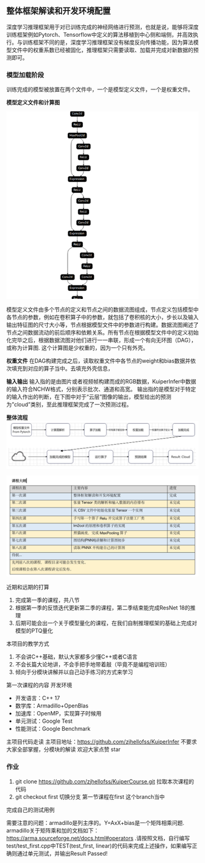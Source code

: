 ## 整体框架解读和开发环境配置

深度学习推理框架用于对已训练完成的神经网络进行预测，也就是说，能够将深度训练框架例如Pytorch、Tensorflow中定义的算法移植到中心侧和端侧，并高效执行。与训练框架不同的是，深度学习推理框架没有梯度反向传播功能，因为算法模型文件中的权重系数已经被固化，推理框架只需要读取、加载并完成对新数据的预测即可。

### 模型加载阶段

训练完成的模型被放置在两个文件中，一个是模型定义文件，一个是权重文件。

**模型定义文件和计算图**

![](./image/01_image1.png)

模型定义文件由多个节点的定义和节点之间的数据流图组成，节点定义包括模型中各节点的参数，例如在卷积算子中的参数，就包括了卷积核的大小，步长以及输入输出特征图的尺寸大小等，节点根据模型文件中的参数进行构建。数据流图阐述了节点之间数据流动的前后顺序和依赖关系。所有节点在根据模型文件中的定义初始化完毕之后，根据数据流图对他们进行一一串联，形成一个有向无环图（DAG），或称为计算图. 这个计算图是少权重的，因为一个只有外壳。

**权重文件** 
在DAG构建完成之后，读取权重文件中各节点的weight和bias数据并依次填充到对应的算子当中。去填充外壳信息，

**输入输出**
输入指的是由图片或者视频帧构建而成的RGB数据，KuiperInfer中数据的输入符合NCHW格式，分别表示批次、通道和高宽。
输出指的是模型对于特定的输入作出的判断，在下图中对于“云层”图像的输出，模型给出的预测为”cloud”类别，至此推理框架完成了一次预测过程。

**整体流程**
![](./image/01_image2.jpg)

![](./image/01_image3.jpg)

近期和远期的打算
1. 完成第一季的课程，共八节
2. 根据第一季的反馈迭代更新第二季的课程，第二季结束能完成ResNet 18的推理
3. 后期可能会出一个关于模型量化的课程，在我们自制推理框架的基础上完成对模型的PTQ量化

本项目的教学方式
1. 不会讲C++基础，默认大家都多少懂C++或者C语言
2. 不会长篇大论地讲，不会手把手地带着敲（毕竟不是编程培训班）
3. 倾向于分模块讲解并以自己动手练习的方式来学习

第一次课程的内容
开发环境
- 开发语言：C++ 17 
- 数学库：Armadillo+OpenBlas
- 加速库：OpenMP，实现算子时候用
- 单元测试：Google Test
- 性能测试：Google Benchmark

主项目代码走读
主项目地址：https://github.com/zjhellofss/KuiperInfer
不要求大家全部掌握，分模块的解读
欢迎大家点赞 star

### 作业
1. git clone https://github.com/zjhellofss/KuiperCourse.git 拉取本次课程的代码
2. git checkout first 切换分支 第一节课程在first 这个branch当中
   
完成自己的测试用例

需要注意的问题：armadillo是列主序的。Y=AxX+bias是一个矩阵相乘问题. armadillo关于矩阵乘和加的文档如下：https://arma.sourceforge.net/docs.html#operators .请按照文档，自行编写test/test_first.cpp中TEST(test_first, linear)的代码来完成上述操作，如果编写正确则通过单元测试，并输出Result Passed!
